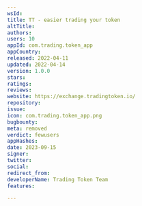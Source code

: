 ```yaml
---
wsId: 
title: TT - easier trading your token
altTitle: 
authors: 
users: 10
appId: com.trading.token_app
appCountry: 
released: 2022-04-11
updated: 2022-04-14
version: 1.0.0
stars: 
ratings: 
reviews: 
website: https://exchange.tradingtoken.io/
repository: 
issue: 
icon: com.trading.token_app.png
bugbounty: 
meta: removed
verdict: fewusers
appHashes: 
date: 2023-09-15
signer: 
twitter: 
social: 
redirect_from: 
developerName: Trading Token Team
features: 

---
```


